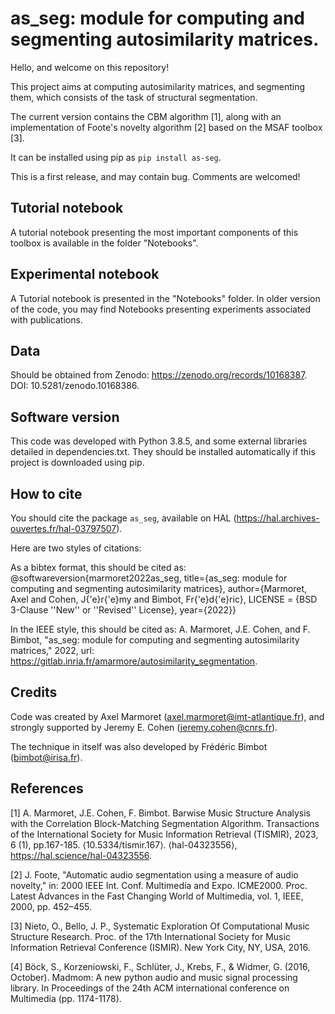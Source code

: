 # as_seg: module for computing and segmenting autosimilarity matrices. #

Hello, and welcome on this repository!

This project aims at computing autosimilarity matrices, and segmenting them, which consists of the task of structural segmentation.

The current version contains the CBM algorithm [1], along with an implementation of Foote's novelty algorithm [2] based on the MSAF toolbox [3].

It can be installed using pip as `pip install as-seg`.

This is a first release, and may contain bug. Comments are welcomed!

## Tutorial notebook ##

A tutorial notebook presenting the most important components of this toolbox is available in the folder "Notebooks".

## Experimental notebook ##

A Tutorial notebook is presented in the "Notebooks" folder. In older version of the code, you may find Notebooks presenting experiments associated with publications.

## Data ##

Should be obtained from Zenodo: https://zenodo.org/records/10168387. DOI: 10.5281/zenodo.10168386.

## Software version ##

This code was developed with Python 3.8.5, and some external libraries detailed in dependencies.txt. They should be installed automatically if this project is downloaded using pip.

## How to cite ##

You should cite the package `as_seg`, available on HAL (https://hal.archives-ouvertes.fr/hal-03797507).

Here are two styles of citations:

As a bibtex format, this should be cited as: @softwareversion{marmoret2022as_seg, title={as\_seg: module for computing and segmenting autosimilarity matrices}, author={Marmoret, Axel and Cohen, J{\'e}r{\'e}my and Bimbot, Fr{\'e}d{\'e}ric}, LICENSE = {BSD 3-Clause ''New'' or ''Revised'' License}, year={2022}}

In the IEEE style, this should be cited as: A. Marmoret, J.E. Cohen, and F. Bimbot, "as_seg: module for computing and segmenting autosimilarity matrices," 2022, url: https://gitlab.inria.fr/amarmore/autosimilarity_segmentation.

## Credits ##

Code was created by Axel Marmoret (<axel.marmoret@imt-atlantique.fr>), and strongly supported by Jeremy E. Cohen (<jeremy.cohen@cnrs.fr>).

The technique in itself was also developed by Frédéric Bimbot (<bimbot@irisa.fr>).

## References ##
[1] A. Marmoret, J.E. Cohen, F. Bimbot. Barwise Music Structure Analysis with the Correlation Block-Matching Segmentation Algorithm. Transactions of the International Society for Music Information Retrieval (TISMIR), 2023, 6 (1), pp.167-185. ⟨10.5334/tismir.167⟩. ⟨hal-04323556⟩, https://hal.science/hal-04323556.

[2] J. Foote, "Automatic audio segmentation using a measure of audio novelty," in: 2000 IEEE Int. Conf. Multimedia and Expo. ICME2000. Proc. Latest Advances in the Fast Changing World of Multimedia, vol. 1, IEEE, 2000, pp. 452–455.

[3] Nieto, O., Bello, J. P., Systematic Exploration Of Computational Music Structure Research. Proc. of the 17th International Society for Music Information Retrieval Conference (ISMIR). New York City, NY, USA, 2016.

[4] Böck, S., Korzeniowski, F., Schlüter, J., Krebs, F., & Widmer, G. (2016, October). Madmom: A new python audio and music signal processing library. In Proceedings of the 24th ACM international conference on Multimedia (pp. 1174-1178).
